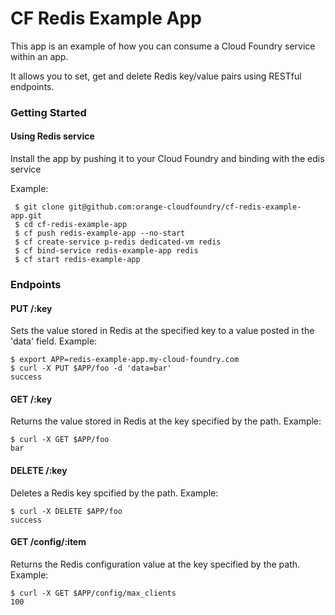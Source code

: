 # CF Redis Example App

This app is an example of how you can consume a Cloud Foundry service within an app.

It allows you to set, get and delete Redis key/value pairs using RESTful endpoints.

### Getting Started

#### Using Redis service

Install the app by pushing it to your Cloud Foundry and binding with the edis service

Example:

     $ git clone git@github.com:orange-cloudfoundry/cf-redis-example-app.git
     $ cd cf-redis-example-app
     $ cf push redis-example-app --no-start
     $ cf create-service p-redis dedicated-vm redis
     $ cf bind-service redis-example-app redis
     $ cf start redis-example-app
     


### Endpoints

#### PUT /:key

Sets the value stored in Redis at the specified key to a value posted in the 'data' field. Example:

    $ export APP=redis-example-app.my-cloud-foundry.com
    $ curl -X PUT $APP/foo -d 'data=bar'
    success


#### GET /:key

Returns the value stored in Redis at the key specified by the path. Example:

    $ curl -X GET $APP/foo
    bar

#### DELETE /:key

Deletes a Redis key spcified by the path. Example:

    $ curl -X DELETE $APP/foo
    success

#### GET /config/:item

Returns the Redis configuration value at the key specified by the path. Example:

    $ curl -X GET $APP/config/max_clients
    100
